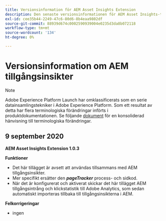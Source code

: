```yaml
---
title: Versionsinformation för AEM Asset Insights Extension
description: Den senaste versionsinformationen för AEM Asset Insights-taggtillägget i Adobe Experience Platform.
exl-id: cee35b44-2249-47c6-80d6-8b4eaa9802df
source-git-commit: 88939d674c0002590939004e0235d3da8b072118
workflow-type: tm+mt
source-wordcount: '134'
ht-degree: 0%

---
```


# Versionsinformation om AEM tillgångsinsikter

>[!NOTE]
>
>Adobe Experience Platform Launch har omklassificerats som en serie datainsamlingstekniker i Adobe Experience Platform. Som ett resultat av detta har flera terminologiska förändringar införts i produktdokumentationen. Se följande [dokument](../../../term-updates.md) för en konsoliderad hänvisning till terminologiska förändringar.

## 9 september 2020

**AEM Asset Insights Extension 1.0.3**

**Funktioner**

- Det här tillägget är avsett att användas tillsammans med AEM tillgångsinsikter.
- Mer specifikt ersätter den ***pageTracker*** process- och sidkod.
- När det är konfigurerat och aktiverat skickar det här tillägget AEM tillgångsintrång och klickstatistik till Adobe Analytics, som sedan automatiskt importeras tillbaka till tillgångsinsikterna i AEM.

**Felkorrigeringar**

- ingen
